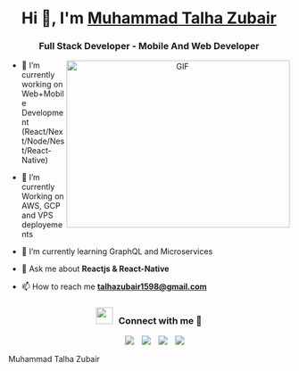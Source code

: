 <h1 align="center">Hi 👋, I'm <a href="https://talha-zubair.vercel.app?source=github" target="blank">
Muhammad Talha Zubair</a></h1>
<h3 align="center">Full Stack Developer - Mobile And Web Developer</h3>

<a target="_blank" align="center">
  <img align="right" top="500" height="300" width="400" alt="GIF" src="https://media.giphy.com/media/SWoSkN6DxTszqIKEqv/giphy.gif">
</a>

- 🔭 I’m currently working on Web+Mobile Development (React/Next/Node/Nest/React-Native)

- 🌱 I’m currently Working on AWS, GCP and VPS deployements

- 🌱 I’m currently learning GraphQL and Microservices

- 💬 Ask me about **Reactjs & React-Native**

- 📫 How to reach me **talhazubair1598@gmail.com**


<h3 align="center" > <img src="https://media.giphy.com/media/iY8CRBdQXODJSCERIr/giphy.gif" width="30" height="30" style="margin-right: 10px;">Connect with me 🤝 </h3>

<p align="center">

 <div align="center"  class="icons-social" style="margin-left: 10px;">
        <a style="margin-left: 10px;"  target="_blank" href="https://www.linkedin.com/in/talhazubair21521/">
			<img src="https://img.icons8.com/doodle/40/000000/linkedin--v2.png"></a>
        <a style="margin-left: 10px;" target="_blank" href="https://github.com/talhazubair21">
		<img src="https://img.icons8.com/doodle/40/000000/github--v1.png"></a>
		<a style="margin-left: 10px;" target="_blank" href="https://stackoverflow.com/users/11356631/muhammad-talha-zubair?tab=profile">
				<img src="https://img.icons8.com/external-tal-revivo-color-tal-revivo/40/000000/external-stack-overflow-is-a-question-and-answer-site-for-professional-logo-color-tal-revivo.png"></a>
	   <a style="margin-left: 10px;" target="_blank" href="https://talha-zubair.vercel.app?source=github">
					<img src="https://img.icons8.com/external-sketchy-juicy-fish/0.6x/external-blog-online-services-sketchy-sketchy-juicy-fish.png"></a>
      </div>

</p>

Muhammad Talha Zubair
